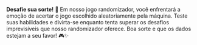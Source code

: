 <strong>Desafie sua sorte!</strong> 🎲 Em nosso jogo randomizador, você enfrentará a emoção de acertar o jogo escolhido aleatoriamente pela máquina. Teste suas habilidades e divirta-se enquanto tenta superar os desafios imprevisíveis que nosso randomizador oferece. Boa sorte e que os dados estejam a seu favor! 🎮✨
